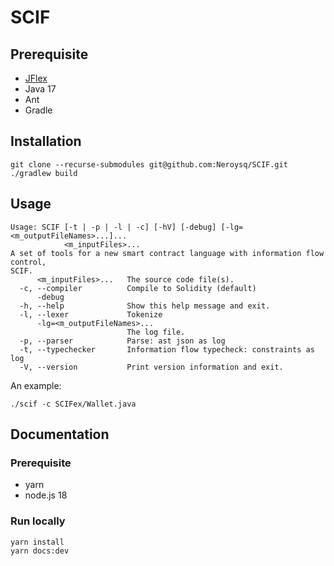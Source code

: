 # SCIF

## Prerequisite

* [JFlex](https://jflex.de/)
* Java 17
* Ant
* Gradle

## Installation

```console
git clone --recurse-submodules git@github.com:Neroysq/SCIF.git
./gradlew build
```

## Usage

```console
Usage: SCIF [-t | -p | -l | -c] [-hV] [-debug] [-lg=<m_outputFileNames>...]...
            <m_inputFiles>...
A set of tools for a new smart contract language with information flow control,
SCIF.
      <m_inputFiles>...   The source code file(s).
  -c, --compiler          Compile to Solidity (default)
      -debug
  -h, --help              Show this help message and exit.
  -l, --lexer             Tokenize
      -lg=<m_outputFileNames>...
                          The log file.
  -p, --parser            Parse: ast json as log
  -t, --typechecker       Information flow typecheck: constraints as log
  -V, --version           Print version information and exit.
```

An example:

```console
./scif -c SCIFex/Wallet.java
```

## Documentation

### Prerequisite

* yarn
* node.js 18

### Run locally

```console
yarn install
yarn docs:dev
```

